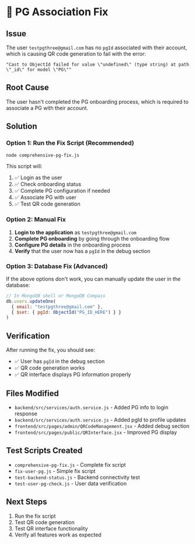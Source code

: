 # 🔧 PG Association Fix

## Issue
The user `testpgthree@gmail.com` has no `pgId` associated with their account, which is causing QR code generation to fail with the error:
```
"Cast to ObjectId failed for value \"undefined\" (type string) at path \"_id\" for model \"PG\""
```

## Root Cause
The user hasn't completed the PG onboarding process, which is required to associate a PG with their account.

## Solution

### Option 1: Run the Fix Script (Recommended)
```bash
node comprehensive-pg-fix.js
```

This script will:
1. ✅ Login as the user
2. ✅ Check onboarding status
3. ✅ Complete PG configuration if needed
4. ✅ Associate PG with user
5. ✅ Test QR code generation

### Option 2: Manual Fix
1. **Login to the application** as `testpgthree@gmail.com`
2. **Complete PG onboarding** by going through the onboarding flow
3. **Configure PG details** in the onboarding process
4. **Verify** that the user now has a `pgId` in the debug section

### Option 3: Database Fix (Advanced)
If the above options don't work, you can manually update the user in the database:

```javascript
// In MongoDB shell or MongoDB Compass
db.users.updateOne(
  { email: "testpgthree@gmail.com" },
  { $set: { pgId: ObjectId("PG_ID_HERE") } }
)
```

## Verification
After running the fix, you should see:
- ✅ User has `pgId` in the debug section
- ✅ QR code generation works
- ✅ QR interface displays PG information properly

## Files Modified
- `backend/src/services/auth.service.js` - Added PG info to login response
- `backend/src/services/auth.service.js` - Added pgId to profile updates
- `frontend/src/pages/admin/QRCodeManagement.jsx` - Added debug section
- `frontend/src/pages/public/QRInterface.jsx` - Improved PG display

## Test Scripts Created
- `comprehensive-pg-fix.js` - Complete fix script
- `fix-user-pg.js` - Simple fix script
- `test-backend-status.js` - Backend connectivity test
- `test-user-pg-check.js` - User data verification

## Next Steps
1. Run the fix script
2. Test QR code generation
3. Test QR interface functionality
4. Verify all features work as expected 